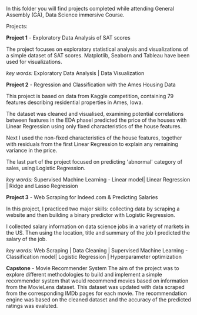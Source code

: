 In this folder you will find projects completed while attending General Assembly (GA), Data Science immersive Course.



Projects:

**Project 1** - Exploratory Data Analysis of SAT scores

The project focuses on exploratory statistical analysis and visualizations of a simple dataset of SAT scores. Matplotlib, Seaborn and Tableau have been used for visualizations.

_key words:_
Exploratory Data Analysis | Data Visualization

**Project 2** - Regression and Classification with the Ames Housing Data

This project is based on data from Kaggle competition, containing 79 features describing residential properties in Ames, Iowa.

The dataset was cleaned and visualised,  examining potential correlations between features in the EDA phaseI predicted the price of the houses with Linear Regression using only fixed characteristics of the house features.

Next I used the non-fixed characteristics of the house features, together with residuals from the first Linear Regression to explain any remaining variance in the price.

The last part of the project focused on predicting 'abnormal' category of sales, using Logistic Regression.

_key words:_
Supervised Machine Learning - Linear model| Linear Regression | Ridge and Lasso Regression

**Project 3** - Web Scraping for Indeed.com & Predicting Salaries

In this project, I practiced two major skills: collecting data by scraping a website and then building a binary predictor with Logistic Regression.

I collected salary information on data science jobs in a variety of markets in the US. Then using the location, title and summary of the job I predicted the salary of the job.

_key words:_
Web Scraping | Data Cleaning | Supervised Machine Learning - Classification model| Logistic Regression | Hyperparameter optimization

**Capstone** - Movie Recommender System
The aim of the project was to explore different methodologies to build and implement a simple recommender system that would recommend movies based on information from the MovieLens dataset. This dataset was updated with data scraped from the corresponding IMDb pages for each movie. The recommendation engine was based on the cleaned dataset and the accuracy of the predicted ratings was evaluted.



